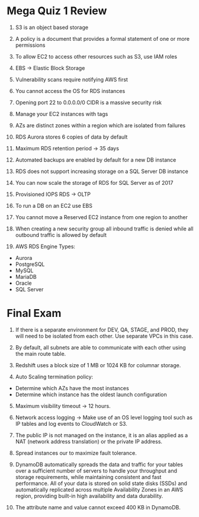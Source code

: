 # Mega Quiz 1 Review

1. S3 is an object based storage

2. A policy is a document that provides a formal statement of one or more permissions

3. To allow EC2 to access other resources such as S3, use IAM roles

4. EBS -> Elastic Block Storage

5. Vulnerability scans require notifying AWS first

6. You cannot access the OS for RDS instances

7. Opening port 22 to 0.0.0.0/0 CIDR is a massive security risk

8. Manage your EC2 instances with tags

9. AZs are distinct zones within a region which are isolated from failures

10. RDS Aurora stores 6 copies of data by default

11. Maximum RDS retention period -> 35 days

12. Automated backups are enabled by default for a new DB instance

13. RDS does not support increasing storage on a SQL Server DB instance

14. You can now scale the storage of RDS for SQL Server as of 2017

15. Provisioned IOPS RDS -> OLTP

16. To run a DB on an EC2 use EBS

17. You cannot move a Reserved EC2 instance from one region to another

18. When creating a new security group all inbound traffic is denied while all outbound traffic is allowed by default

19. AWS RDS Engine Types:
  * Aurora
  * PostgreSQL
  * MySQL
  * MariaDB
  * Oracle
  * SQL Server

# Final Exam

1. If there is a separate environment for DEV, QA, STAGE, and PROD, they will need to be isolated from each other. Use separate VPCs in this case.

2. By default, all subnets are able to communicate with each other using the main route table.

3. Redshift uses a block size of 1 MB or 1024 KB for columnar storage.

4. Auto Scaling termination policy:
  * Determine which AZs have the most instances
  * Determine which instance has the oldest launch configuration

5. Maximum visibility timeout -> 12 hours.

6. Network access logging -> Make use of an OS level logging tool such as IP tables and log events to CloudWatch or S3.

7. The public IP is not managed on the instance, it is an alias applied as a NAT (network address translation) or the private IP address.

8. Spread instances our to maximize fault tolerance.

9. DynamoDB automatically spreads the data and traffic for your tables over a sufficient number of servers to handle your throughput and storage requirements, while maintaining consistent and fast performance. All of your data is stored on solid state disks (SSDs) and automatically replicated across multiple Availability Zones in an AWS region, providing built-in high availability and data durability.

10. The attribute name and value cannot exceed 400 KB in DynamoDB.
